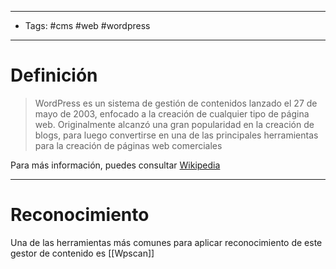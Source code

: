 ----------------------
- Tags: #cms #web #wordpress 
------------------------------
# Definición 

>WordPress es un sistema de gestión de contenidos lanzado el 27 de mayo de 2003, enfocado a la creación de cualquier tipo de página web. Originalmente alcanzó una gran popularidad en la creación de blogs, para luego convertirse en una de las principales herramientas para la creación de páginas web comerciales

Para más información, puedes consultar [Wikipedia](https://es.wikipedia.org/wiki/WordPress)

---------------------------
# Reconocimiento

Una de las herramientas más comunes para aplicar reconocimiento de este gestor de contenido es [[Wpscan]]
